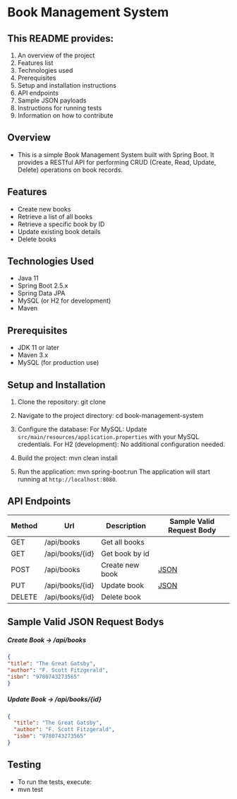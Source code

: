 # Book Management System

## This README provides:

1. An overview of the project
2. Features list
3. Technologies used
4. Prerequisites
5. Setup and installation instructions
6. API endpoints
7. Sample JSON payloads
8. Instructions for running tests
9. Information on how to contribute

## Overview
- This is a simple Book Management System built with Spring Boot. It provides a RESTful API for performing CRUD (Create, Read, Update, Delete) operations on book records.

## Features
- Create new books
- Retrieve a list of all books
- Retrieve a specific book by ID
- Update existing book details
- Delete books

## Technologies Used
- Java 11
- Spring Boot 2.5.x
- Spring Data JPA
- MySQL (or H2 for development)
- Maven

## Prerequisites
- JDK 11 or later
- Maven 3.x
- MySQL (for production use)

## Setup and Installation
1. Clone the repository:
git clone 

2. Navigate to the project directory:
cd book-management-system

3. Configure the database:
For MySQL: Update `src/main/resources/application.properties` with your MySQL credentials.
For H2 (development): No additional configuration needed.

4. Build the project:
mvn clean install

5. Run the application:
mvn spring-boot:run
The application will start running at `http://localhost:8080`.

## API Endpoints

| Method | Url | Description | Sample Valid Request Body |
| ------ | --- | ----------- | ------------------------- |
| GET    | /api/books | Get all books | |
| GET    | /api/books/{id} | Get book by id | |
| POST   | /api/books | Create new book | [JSON](#bookcreatejson) |
| PUT    | /api/books/{id} | Update book | [JSON](#bookupdatejson) |
| DELETE | /api/books/{id} | Delete book | |

## Sample Valid JSON Request Bodys

##### <a id="bookcreatejson">Create Book -> /api/books</a>
```json
{
"title": "The Great Gatsby",
"author": "F. Scott Fitzgerald",
"isbn": "9780743273565"
}
```

##### <a id="bookupdatejson">Update Book -> /api/books/{id}</a>
```json
{
  "title": "The Great Gatsby",
  "author": "F. Scott Fitzgerald",
  "isbn": "9780743273565"
}
```

## Testing
- To run the tests, execute:
- mvn test

